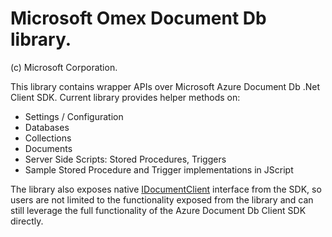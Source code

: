 # Microsoft Omex Document Db library.
(c) Microsoft Corporation.

This library contains wrapper APIs over Microsoft Azure Document Db .Net Client SDK. Current library provides helper methods on:
- Settings / Configuration
- Databases
- Collections
- Documents
- Server Side Scripts: Stored Procedures, Triggers
- Sample Stored Procedure and Trigger implementations in JScript

The library also exposes native [IDocumentClient](https://docs.microsoft.com/en-us/dotnet/api/microsoft.azure.documents.idocumentclient?view=azure-dotnet) interface from the SDK, 
so users are not limited to the functionality exposed from the library and can still leverage the full functionality of the Azure Document Db Client SDK directly.
